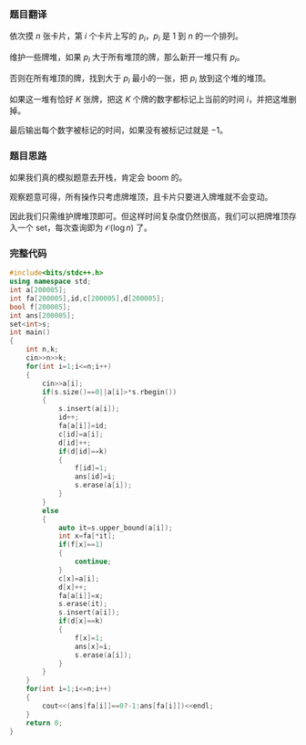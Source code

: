 ### 题目翻译

依次摸 $n$ 张卡片，第 $i$ 个卡片上写的 $p_i$，$p_i$ 是 $1$ 到 $n$ 的一个排列。

维护一些牌堆，如果 $p_i$ 大于所有堆顶的牌，那么新开一堆只有 $p_i$。

否则在所有堆顶的牌，找到大于 $p_i$ 最小的一张，把 $p_i$ 放到这个堆的堆顶。

如果这一堆有恰好 $K$ 张牌，把这 $K$ 个牌的数字都标记上当前的时间 $i$，并把这堆删掉。

最后输出每个数字被标记的时间，如果没有被标记过就是 $-1$。

### 题目思路

如果我们真的模拟题意去开栈，肯定会 boom 的。

观察题意可得，所有操作只考虑牌堆顶，且卡片只要进入牌堆就不会变动。

因此我们只需维护牌堆顶即可。但这样时间复杂度仍然很高，我们可以把牌堆顶存入一个 set，每次查询即为 $\mathcal O(\log n)$ 了。

### 完整代码

```cpp
#include<bits/stdc++.h>
using namespace std;
int a[200005];
int fa[200005],id,c[200005],d[200005];
bool f[200005];
int ans[200005];
set<int>s;
int main()
{
	int n,k;
	cin>>n>>k;
	for(int i=1;i<=n;i++)
	{
		cin>>a[i];
		if(s.size()==0||a[i]>*s.rbegin())
		{
			s.insert(a[i]);
			id++;
			fa[a[i]]=id;
			c[id]=a[i];
			d[id]++;
			if(d[id]==k)
			{
				f[id]=1;
				ans[id]=i;
				s.erase(a[i]);
			}
		}
		else
		{
			auto it=s.upper_bound(a[i]);
			int x=fa[*it];
			if(f[x]==1)
			{
				continue;
			}
			c[x]=a[i];
			d[x]++;
			fa[a[i]]=x;
			s.erase(it);
			s.insert(a[i]);
			if(d[x]==k)
			{
				f[x]=1;
				ans[x]=i;
				s.erase(a[i]);
			}
		}
	}
	for(int i=1;i<=n;i++)
	{
		cout<<(ans[fa[i]]==0?-1:ans[fa[i]])<<endl;
	}
	return 0;
}
```

